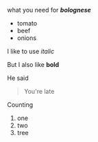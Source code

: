 what you need for ***bolognese***
- tomato
- beef
- onions

I like to use *italic*

But I also like __bold__

He said
> You're late

Counting
1. one
2. two
3. tree







